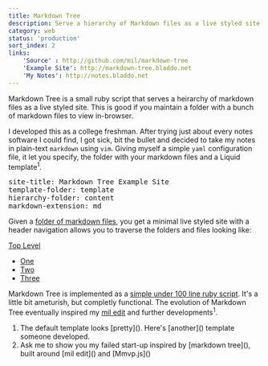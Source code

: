 ```yaml
---
title: Markdown Tree
description: Serve a hierarchy of Markdown files as a live styled site.
category: web
status: 'production'
sort_index: 2
links:
    'Source' : http://github.com/mil/markdown-tree
    'Example Site': http://markdown-tree.bladdo.net
    'My Notes': http://notes.bladdo.net
---
```

Markdown Tree is a small ruby script that serves a heirarchy of markdown files as a live styled site. This is good if you maintain a folder with a bunch of markdown files to view in-browser.

I developed this as a college freshman. After trying just about every notes software I could find, I got sick, bit the bullet and decided to take my notes in plain-text `markdown` using `vim`.  Giving myself a simple `yaml` configuration file, it let you specify, the folder with your markdown files and a Liquid template<sup>1</sup>.

<pre class='sh_ruby'>
site-title: Markdown Tree Example Site 
template-folder: template
hierarchy-folder: content 
markdown-extension: md
</pre>

Given a [folder of markdown files](), you get a minimal live styled site with a header navigation allows you to traverse the folders and files looking like:

<div id="markdown-tree" class='interface-demo'>
    <div id="path">
        <a href="#">Top Level</a>
    </div>
    <div id="menu">
        <ul>
            <li class='folder'><a href="#">One</a></li>
            <li class='page'><a href="#">Two</a></li>
            <li class='current'><a href="#">Three</a></li>
        </ul>
    </div>
</div>

Markdown Tree is implemented as a [simple under 100 line ruby script](). It's a little bit ameturish, but completly functional. The evolution of Markdown Tree eventually inspired my [mil edit]() and further developments<sup>1</sup>.

<ol class='footnotes'>
    <li>The default template looks [pretty](). Here's [another]() template someone developed.</li>
    <li>Ask me to show you my failed start-up inspired by [markdown tree](), built around [mil edit]() and [Mmvp.js]()</li>
</ol>
